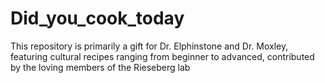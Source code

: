 # Did_you_cook_today
This repository is primarily a gift for Dr. Elphinstone and Dr. Moxley, featuring cultural recipes ranging from beginner to advanced, contributed by the loving members of the Rieseberg lab 
